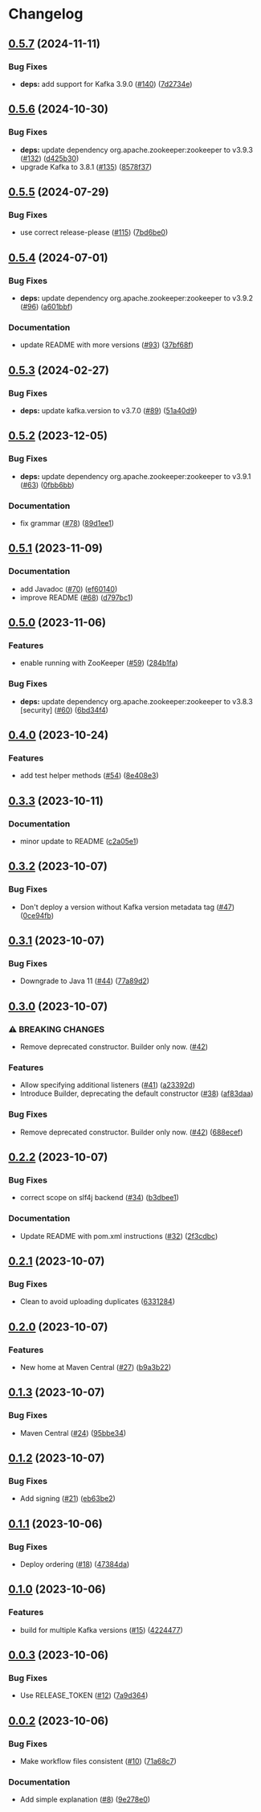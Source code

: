 # Changelog

## [0.5.7](https://github.com/sverrehu/k3a-embedded/compare/v0.5.6...v0.5.7) (2024-11-11)


### Bug Fixes

* **deps:** add support for Kafka 3.9.0 ([#140](https://github.com/sverrehu/k3a-embedded/issues/140)) ([7d2734e](https://github.com/sverrehu/k3a-embedded/commit/7d2734e81debcb4c76803dcb4873cb445b1371bb))

## [0.5.6](https://github.com/sverrehu/k3a-embedded/compare/v0.5.5...v0.5.6) (2024-10-30)


### Bug Fixes

* **deps:** update dependency org.apache.zookeeper:zookeeper to v3.9.3 ([#132](https://github.com/sverrehu/k3a-embedded/issues/132)) ([d425b30](https://github.com/sverrehu/k3a-embedded/commit/d425b30eb4c8b9c79d340e73328b132adba43a69))
* upgrade Kafka to 3.8.1 ([#135](https://github.com/sverrehu/k3a-embedded/issues/135)) ([8578f37](https://github.com/sverrehu/k3a-embedded/commit/8578f373a0d679774364b010efd97439c303185c))

## [0.5.5](https://github.com/sverrehu/k3a-embedded/compare/v0.5.4...v0.5.5) (2024-07-29)


### Bug Fixes

* use correct release-please ([#115](https://github.com/sverrehu/k3a-embedded/issues/115)) ([7bd6be0](https://github.com/sverrehu/k3a-embedded/commit/7bd6be0cbbdf4c3a79f98810ea9d0b2f79ce42c5))

## [0.5.4](https://github.com/sverrehu/k3a-embedded/compare/v0.5.3...v0.5.4) (2024-07-01)


### Bug Fixes

* **deps:** update dependency org.apache.zookeeper:zookeeper to v3.9.2 ([#96](https://github.com/sverrehu/k3a-embedded/issues/96)) ([a601bbf](https://github.com/sverrehu/k3a-embedded/commit/a601bbfe9118c006a5349e25cf7cae705325ee7b))


### Documentation

* update README with more versions ([#93](https://github.com/sverrehu/k3a-embedded/issues/93)) ([37bf68f](https://github.com/sverrehu/k3a-embedded/commit/37bf68f41e77ba906105b49d1a90932b749d9251))

## [0.5.3](https://github.com/sverrehu/k3a-embedded/compare/v0.5.2...v0.5.3) (2024-02-27)


### Bug Fixes

* **deps:** update kafka.version to v3.7.0 ([#89](https://github.com/sverrehu/k3a-embedded/issues/89)) ([51a40d9](https://github.com/sverrehu/k3a-embedded/commit/51a40d95f18ee10ad244a2d894a3b909ffd1cf9d))

## [0.5.2](https://github.com/sverrehu/k3a-embedded/compare/v0.5.1...v0.5.2) (2023-12-05)


### Bug Fixes

* **deps:** update dependency org.apache.zookeeper:zookeeper to v3.9.1 ([#63](https://github.com/sverrehu/k3a-embedded/issues/63)) ([0fbb6bb](https://github.com/sverrehu/k3a-embedded/commit/0fbb6bb6153fa17d031537a4ffbc959fdfc31592))


### Documentation

* fix grammar ([#78](https://github.com/sverrehu/k3a-embedded/issues/78)) ([89d1ee1](https://github.com/sverrehu/k3a-embedded/commit/89d1ee1cacac46af97d214e533d8ed5c60a3a959))

## [0.5.1](https://github.com/sverrehu/k3a-embedded/compare/v0.5.0...v0.5.1) (2023-11-09)


### Documentation

* add Javadoc ([#70](https://github.com/sverrehu/k3a-embedded/issues/70)) ([ef60140](https://github.com/sverrehu/k3a-embedded/commit/ef601407e8e86ec2191b76dfa6f76a17d4ac4fb7))
* improve README ([#68](https://github.com/sverrehu/k3a-embedded/issues/68)) ([d797bc1](https://github.com/sverrehu/k3a-embedded/commit/d797bc1821df74e02198e3e4e2a8b4a136f8337e))

## [0.5.0](https://github.com/sverrehu/k3a-embedded/compare/v0.4.0...v0.5.0) (2023-11-06)


### Features

* enable running with ZooKeeper ([#59](https://github.com/sverrehu/k3a-embedded/issues/59)) ([284b1fa](https://github.com/sverrehu/k3a-embedded/commit/284b1fa360a1bcef0d90cd7ff8187e764051584b))


### Bug Fixes

* **deps:** update dependency org.apache.zookeeper:zookeeper to v3.8.3 [security] ([#60](https://github.com/sverrehu/k3a-embedded/issues/60)) ([6bd34f4](https://github.com/sverrehu/k3a-embedded/commit/6bd34f4ebb7e233a5681308e8f05c829f817087c))

## [0.4.0](https://github.com/sverrehu/k3a-embedded/compare/v0.3.3...v0.4.0) (2023-10-24)


### Features

* add test helper methods ([#54](https://github.com/sverrehu/k3a-embedded/issues/54)) ([8e408e3](https://github.com/sverrehu/k3a-embedded/commit/8e408e395cb8b41952aec2e14ac5cb959e0d90a0))

## [0.3.3](https://github.com/sverrehu/k3a-embedded/compare/v0.3.2...v0.3.3) (2023-10-11)


### Documentation

* minor update to README ([c2a05e1](https://github.com/sverrehu/k3a-embedded/commit/c2a05e14b6ce0a01839dac8e3338bf06f77448bf))

## [0.3.2](https://github.com/sverrehu/k3a-embedded/compare/v0.3.1...v0.3.2) (2023-10-07)


### Bug Fixes

* Don't deploy a version without Kafka version metadata tag ([#47](https://github.com/sverrehu/k3a-embedded/issues/47)) ([0ce94fb](https://github.com/sverrehu/k3a-embedded/commit/0ce94fbee99360543c2a19db2fce88dca590735b))

## [0.3.1](https://github.com/sverrehu/k3a-embedded/compare/v0.3.0...v0.3.1) (2023-10-07)


### Bug Fixes

* Downgrade to Java 11 ([#44](https://github.com/sverrehu/k3a-embedded/issues/44)) ([77a89d2](https://github.com/sverrehu/k3a-embedded/commit/77a89d249c6cecca2329fa8229b2b98f3c29331f))

## [0.3.0](https://github.com/sverrehu/k3a-embedded/compare/v0.2.2...v0.3.0) (2023-10-07)


### ⚠ BREAKING CHANGES

* Remove deprecated constructor. Builder only now. ([#42](https://github.com/sverrehu/k3a-embedded/issues/42))

### Features

* Allow specifying additional listeners ([#41](https://github.com/sverrehu/k3a-embedded/issues/41)) ([a23392d](https://github.com/sverrehu/k3a-embedded/commit/a23392dd6cc4c3a3bdf5d0d851de42f1ae2bc715))
* Introduce Builder, deprecating the default constructor ([#38](https://github.com/sverrehu/k3a-embedded/issues/38)) ([af83daa](https://github.com/sverrehu/k3a-embedded/commit/af83daab68a5304bad3935da8c20fd40f3766ea6))


### Bug Fixes

* Remove deprecated constructor. Builder only now. ([#42](https://github.com/sverrehu/k3a-embedded/issues/42)) ([688ecef](https://github.com/sverrehu/k3a-embedded/commit/688ecef9348b6212200530e937de3eb5132dd137))

## [0.2.2](https://github.com/sverrehu/k3a-embedded/compare/v0.2.1...v0.2.2) (2023-10-07)


### Bug Fixes

* correct scope on slf4j backend ([#34](https://github.com/sverrehu/k3a-embedded/issues/34)) ([b3dbee1](https://github.com/sverrehu/k3a-embedded/commit/b3dbee1537aa107ad052fced1e4cfd9eb7b7033a))


### Documentation

* Update README with pom.xml instructions ([#32](https://github.com/sverrehu/k3a-embedded/issues/32)) ([2f3cdbc](https://github.com/sverrehu/k3a-embedded/commit/2f3cdbcbca85211a5782cde9d7fc7a8f3c293565))

## [0.2.1](https://github.com/sverrehu/k3a-embedded/compare/v0.2.0...v0.2.1) (2023-10-07)


### Bug Fixes

* Clean to avoid uploading duplicates ([6331284](https://github.com/sverrehu/k3a-embedded/commit/63312844fd8d82463c4e4d9a0e267d68196e5fcd))

## [0.2.0](https://github.com/sverrehu/k3a-embedded/compare/v0.1.3...v0.2.0) (2023-10-07)


### Features

* New home at Maven Central ([#27](https://github.com/sverrehu/k3a-embedded/issues/27)) ([b9a3b22](https://github.com/sverrehu/k3a-embedded/commit/b9a3b222755d6a10bbbd67ba13933fa37ce5998d))

## [0.1.3](https://github.com/sverrehu/k3a-embedded/compare/v0.1.2...v0.1.3) (2023-10-07)


### Bug Fixes

* Maven Central ([#24](https://github.com/sverrehu/k3a-embedded/issues/24)) ([95bbe34](https://github.com/sverrehu/k3a-embedded/commit/95bbe349e5b277d51498332217ea540951af83ae))

## [0.1.2](https://github.com/sverrehu/k3a-embedded/compare/v0.1.1...v0.1.2) (2023-10-07)


### Bug Fixes

* Add signing ([#21](https://github.com/sverrehu/k3a-embedded/issues/21)) ([eb63be2](https://github.com/sverrehu/k3a-embedded/commit/eb63be23e461ccecd251a9af9bcb4d1dcce8a71b))

## [0.1.1](https://github.com/sverrehu/k3a-embedded/compare/v0.1.0...v0.1.1) (2023-10-06)


### Bug Fixes

* Deploy ordering ([#18](https://github.com/sverrehu/k3a-embedded/issues/18)) ([47384da](https://github.com/sverrehu/k3a-embedded/commit/47384da9559296afd6c19c850716bb2dd0466465))

## [0.1.0](https://github.com/sverrehu/k3a-embedded/compare/v0.0.3...v0.1.0) (2023-10-06)


### Features

* build for multiple Kafka versions ([#15](https://github.com/sverrehu/k3a-embedded/issues/15)) ([4224477](https://github.com/sverrehu/k3a-embedded/commit/42244778d2e2f2d74884275c0d740a8c36a39015))

## [0.0.3](https://github.com/sverrehu/k3a-embedded/compare/v0.0.2...v0.0.3) (2023-10-06)


### Bug Fixes

* Use RELEASE_TOKEN ([#12](https://github.com/sverrehu/k3a-embedded/issues/12)) ([7a9d364](https://github.com/sverrehu/k3a-embedded/commit/7a9d36496cf4d137e14288772b1c48340c2af0c6))

## [0.0.2](https://github.com/sverrehu/k3a-embedded/compare/v0.0.1...v0.0.2) (2023-10-06)


### Bug Fixes

* Make workflow files consistent ([#10](https://github.com/sverrehu/k3a-embedded/issues/10)) ([71a68c7](https://github.com/sverrehu/k3a-embedded/commit/71a68c7ddd9b6ca4b0747f12392a48a6e8cff9f6))


### Documentation

* Add simple explanation ([#8](https://github.com/sverrehu/k3a-embedded/issues/8)) ([9e278e0](https://github.com/sverrehu/k3a-embedded/commit/9e278e0aa47bb0ab64825d7793107e563e79d483))
